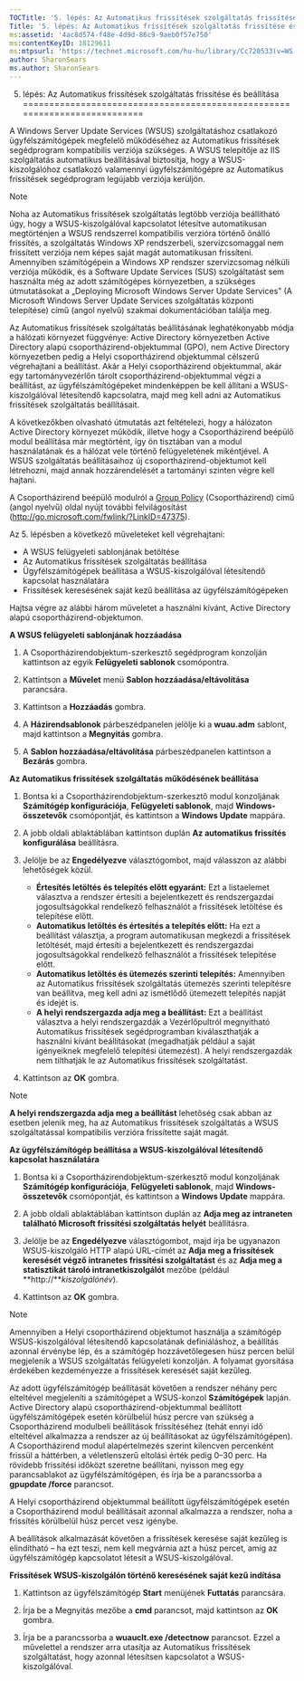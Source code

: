 ```yaml
---
TOCTitle: '5. lépés: Az Automatikus frissítések szolgáltatás frissítése és beállítása'
Title: '5. lépés: Az Automatikus frissítések szolgáltatás frissítése és beállítása'
ms:assetid: '4ac8d574-f48e-4d9d-86c9-9aeb0f57e750'
ms:contentKeyID: 18129611
ms:mtpsurl: 'https://technet.microsoft.com/hu-hu/library/Cc720533(v=WS.10)'
author: SharonSears
ms.author: SharonSears
---
```


5. lépés: Az Automatikus frissítések szolgáltatás frissítése és beállítása
==========================================================================

A Windows Server Update Services (WSUS) szolgáltatáshoz csatlakozó ügyfélszámítógépek megfelelő működéséhez az Automatikus frissítések segédprogram kompatibilis verziója szükséges. A WSUS telepítője az IIS szolgáltatás automatikus beállításával biztosítja, hogy a WSUS-kiszolgálóhoz csatlakozó valamennyi ügyfélszámítógépre az Automatikus frissítések segédprogram legújabb verziója kerüljön.

> [!NOTE]  
> Noha az Automatikus frissítések szolgáltatás legtöbb verziója beállítható úgy, hogy a WSUS-kiszolgálóval kapcsolatot létesítve automatikusan megtörténjen a WSUS rendszerrel kompatibilis verzióra történő önálló frissítés, a szolgáltatás Windows XP rendszerbeli, szervizcsomaggal nem frissített verziója nem képes saját magát automatikusan frissíteni. Amennyiben számítógépein a Windows XP rendszer szervizcsomag nélküli verziója működik, és a Software Update Services (SUS) szolgáltatást sem használta még az adott számítógépes környezetben, a szükséges útmutatásokat a „Deploying Microsoft Windows Server Update Services” (A Microsoft Windows Server Update Services szolgáltatás központi telepítése) című (angol nyelvű) szakmai dokumentációban találja meg. 

Az Automatikus frissítések szolgáltatás beállításának leghatékonyabb módja a hálózati környezet függvénye: Active Directory környezetben Active Directory alapú csoportházirend-objektummal (GPO), nem Active Directory környezetben pedig a Helyi csoportházirend objektummal célszerű végrehajtani a beállítást. Akár a Helyi csoportházirend objektummal, akár egy tartományvezérlőn tárolt csoportházirend-objektummal végzi a beállítást, az ügyfélszámítógépeket mindenképpen be kell állítani a WSUS-kiszolgálóval létesítendő kapcsolatra, majd meg kell adni az Automatikus frissítések szolgáltatás beállításait.

A következőkben olvasható útmutatás azt feltételezi, hogy a hálózaton Active Directory környezet működik, illetve hogy a Csoportházirend beépülő modul beállítása már megtörtént, így ön tisztában van a modul használatának és a hálózat vele történő felügyeletének mikéntjével. A WSUS szolgáltatás beállításaihoz új csoportházirend-objektumot kell létrehozni, majd annak hozzárendelését a tartományi szinten végre kell hajtani.

A Csoportházirend beépülő modulról a [Group Policy](http://go.microsoft.com/fwlink/?linkid=47375) (Csoportházirend) című (angol nyelvű) oldal nyújt további felvilágosítást (http://go.microsoft.com/fwlink/?LinkID=47375).

Az 5. lépésben a következő műveleteket kell végrehajtani:

-   A WSUS felügyeleti sablonjának betöltése
-   Az Automatikus frissítések szolgáltatás beállítása
-   Ügyfélszámítógépek beállítása a WSUS-kiszolgálóval létesítendő kapcsolat használatára
-   Frissítések keresésének saját kezű beállítása az ügyfélszámítógépeken

Hajtsa végre az alábbi három műveletet a használni kívánt, Active Directory alapú csoportházirend-objektumon.

**A WSUS felügyeleti sablonjának hozzáadása**
1.  A Csoportházirendobjektum-szerkesztő segédprogram konzolján kattintson az egyik **Felügyeleti sablonok** csomópontra.

2.  Kattintson a **Művelet** menü **Sablon hozzáadása/eltávolítása** parancsára.

3.  Kattintson a **Hozzáadás** gombra.

4.  A **Házirendsablonok** párbeszédpanelen jelölje ki a **wuau.adm** sablont, majd kattintson a **Megnyitás** gombra.

5.  A **Sablon hozzáadása/eltávolítása** párbeszédpanelen kattintson a **Bezárás** gombra.

**Az Automatikus frissítések szolgáltatás működésének beállítása**
1.  Bontsa ki a Csoportházirendobjektum-szerkesztő modul konzoljának **Számítógép konfigurációja**, **Felügyeleti sablonok**, majd **Windows-összetevők** csomópontját, és kattintson a **Windows Update** mappára.

2.  A jobb oldali ablaktáblában kattintson duplán **Az automatikus frissítés konfigurálása** beállításra.

3.  Jelölje be az **Engedélyezve** választógombot, majd válasszon az alábbi lehetőségek közül.

    -   **Értesítés letöltés és telepítés előtt egyaránt:** Ezt a listaelemet választva a rendszer értesíti a bejelentkezett és rendszergazdai jogosultságokkal rendelkező felhasználót a frissítések letöltése és telepítése előtt.
    -   **Automatikus letöltés és értesítés a telepítés előtt:** Ha ezt a beállítást választja, a program automatikusan megkezdi a frissítések letöltését, majd értesíti a bejelentkezett és rendszergazdai jogosultságokkal rendelkező felhasználót a frissítések telepítése előtt.
    -   **Automatikus letöltés és ütemezés szerinti telepítés:** Amennyiben az Automatikus frissítések szolgáltatás ütemezés szerinti telepítésre van beállítva, meg kell adni az ismétlődő ütemezett telepítés napját és idejét is.
    -   **A helyi rendszergazda adja meg a beállítást:** Ezt a beállítást választva a helyi rendszergazdák a Vezérlőpultról megnyitható Automatikus frissítések segédprogramban kiválaszthatják a használni kívánt beállításokat (megadhatják például a saját igényeiknek megfelelő telepítési ütemezést). A helyi rendszergazdák nem tilthatják le az Automatikus frissítések szolgáltatást.

4.  Kattintson az **OK** gombra.

> [!NOTE]  
> **A helyi rendszergazda adja meg a beállítást** lehetőség csak abban az esetben jelenik meg, ha az Automatikus frissítések szolgáltatás a WSUS szolgáltatással kompatibilis verzióra frissítette saját magát. 

**Az ügyfélszámítógép beállítása a WSUS-kiszolgálóval létesítendő kapcsolat használatára**
1.  Bontsa ki a Csoportházirendobjektum-szerkesztő modul konzoljának **Számítógép konfigurációja**, **Felügyeleti sablonok**, majd **Windows-összetevők** csomópontját, és kattintson a **Windows Update** mappára.

2.  A jobb oldali ablaktáblában kattintson duplán az **Adja meg az intraneten található Microsoft frissítési szolgáltatás helyét** beállításra.

3.  Jelölje be az **Engedélyezve** választógombot, majd írja be ugyanazon WSUS-kiszolgáló HTTP alapú URL-címét az **Adja meg a frissítések keresését végző intranetes frissítési szolgáltatást** és az **Adja meg a statisztikát tároló intranetkiszolgálót** mezőbe (például **http://***kiszolgálónév*).

4.  Kattintson az **OK** gombra.

> [!NOTE]  
> Amennyiben a Helyi csoportházirend objektumot használja a számítógép WSUS-kiszolgálóval létesítendő kapcsolatának definiáláshoz, a beállítás azonnal érvénybe lép, és a számítógép hozzávetőlegesen húsz percen belül megjelenik a WSUS szolgáltatás felügyeleti konzolján. A folyamat gyorsítása érdekében kezdeményezze a frissítések keresését saját kezűleg. 

Az adott ügyfélszámítógép beállítását követően a rendszer néhány perc elteltével megjeleníti a számítógépet a WSUS-konzol **Számítógépek** lapján. Active Directory alapú csoportházirend-objektummal beállított ügyfélszámítógépek esetén körülbelül húsz percre van szükség a Csoportházirend modulbeli beállítások frissítéséhez (tehát ennyi idő elteltével alkalmazza a rendszer az új beállításokat az ügyfélszámítógépen). A Csoportházirend modul alapértelmezés szerint kilencven percenként frissül a háttérben, a véletlenszerű eltolási érték pedig 0–30 perc. Ha rövidebb frissítési időközt szeretne beállítani, nyisson meg egy parancsablakot az ügyfélszámítógépen, és írja be a parancssorba a **gpupdate /force** parancsot.

A Helyi csoportházirend objektummal beállított ügyfélszámítógépek esetén a Csoportházirend modul beállításait azonnal alkalmazza a rendszer, noha a frissítés körülbelül húsz percet vesz igénybe.

A beállítások alkalmazását követően a frissítések keresése saját kezűleg is elindítható – ha ezt teszi, nem kell megvárnia azt a húsz percet, amíg az ügyfélszámítógép kapcsolatot létesít a WSUS-kiszolgálóval.

**Frissítések WSUS-kiszolgálón történő keresésének saját kezű indítása**
1.  Kattintson az ügyfélszámítógép **Start** menüjének **Futtatás** parancsára.

2.  Írja be a Megnyitás mezőbe a **cmd** parancsot, majd kattintson az **OK** gombra.

3.  Írja be a parancssorba a **wuauclt.exe /detectnow** parancsot. Ezzel a művelettel a rendszer arra utasítja az Automatikus frissítések szolgáltatást, hogy azonnal létesítsen kapcsolatot a WSUS-kiszolgálóval.
